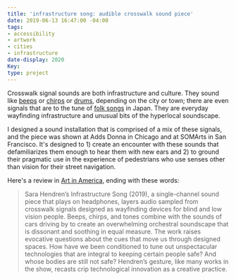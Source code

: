 ```yaml
---
title: 'infrastructure song: audible crosswalk sound piece'
date: 2019-06-13 16:47:00 -04:00
tags:
- accessibility
- artwork
- cities
- infrastructure
date-display: 2020
Key: 
type: project
---
```


Crosswalk signal sounds are both infrastructure and culture. They sound like [beeps](https://www.youtube.com/watch?v=xjAq9tPaNLg) or [chirps](https://www.youtube.com/watch?v=gpE5-x6u500) or [drums](https://www.youtube.com/watch?v=HSNYmcbsnQw), depending on the city or town; there are even signals that are to the tune of [folk songs](https://www.youtube.com/watch?v=F-7k2y-mXAw) in Japan. They are everyday wayfinding infrastructure and unusual bits of the hyperlocal soundscape.

I designed a sound installation that is comprised of a mix of these signals, and the piece was shown at Adds Donna in Chicago and at SOMArts in San Francisco. It's designed to 1) create an encounter with these sounds that defamiliarizes them enough to hear them with new ears and 2) to ground their pragmatic use in the experience of pedestrians who use senses other than vision for their street navigation. 

Here's a review in [Art in America](https://www.artnews.com/art-in-america/aia-reviews/recoding-criptech-hacking-disability-sara-hendren-1202678282/), ending with these words: 

>Sara Hendren’s Infrastructure Song (2019), a single-channel sound piece that plays on headphones, layers audio sampled from crosswalk signals designed as wayfinding devices for blind and low vision people. Beeps, chirps, and tones combine with the sounds of cars driving by to create an overwhelming orchestral soundscape that is dissonant and soothing in equal measure. The work raises evocative questions about the cues that move us through designed spaces. How have we been conditioned to tune out unspectacular technologies that are integral to keeping certain people safe? And whose bodies are still not safe? Hendren’s gesture, like many works in the show, recasts crip technological innovation as a creative practice.


 